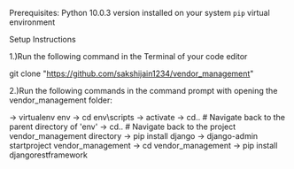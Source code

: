 Prerequisites:
Python 10.0.3 version installed on your system
`pip` virtual environment

Setup Instructions

1.)Run the following command in the Terminal of your code editor

git clone "https://github.com/sakshijain1234/vendor_management"

2.)Run the following commands in the command prompt with opening the vendor_management folder:

-> virtualenv env
-> cd env\scripts
-> activate
-> cd..  # Navigate back to the parent directory of 'env'
 -> cd..  # Navigate back to the project vendor_management directory
-> pip install django
-> django-admin startproject vendor_management
-> cd vendor_management
-> pip install djangorestframework


